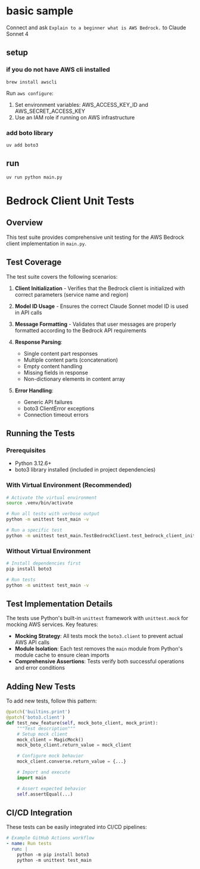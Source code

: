 # basic sample

Connect and ask `Explain to a beginner what is AWS Bedrock.` to Claude Sonnet 4

## setup

### if you do not have AWS cli installed

```shell
brew install awscli
```

Run `aws configure`:

1. Set environment variables: AWS_ACCESS_KEY_ID and AWS_SECRET_ACCESS_KEY
2. Use an IAM role if running on AWS infrastructure

### add boto library

```shell
uv add boto3
```

## run

```shell
uv run python main.py
```

# Bedrock Client Unit Tests

## Overview

This test suite provides comprehensive unit testing for the AWS Bedrock client implementation in `main.py`.

## Test Coverage

The test suite covers the following scenarios:

1. **Client Initialization** - Verifies that the Bedrock client is initialized with correct parameters (service name and region)

2. **Model ID Usage** - Ensures the correct Claude Sonnet model ID is used in API calls

3. **Message Formatting** - Validates that user messages are properly formatted according to the Bedrock API requirements

4. **Response Parsing**:

   - Single content part responses
   - Multiple content parts (concatenation)
   - Empty content handling
   - Missing fields in response
   - Non-dictionary elements in content array

5. **Error Handling**:
   - Generic API failures
   - boto3 ClientError exceptions
   - Connection timeout errors

## Running the Tests

### Prerequisites

- Python 3.12.6+
- boto3 library installed (included in project dependencies)

### With Virtual Environment (Recommended)

```bash
# Activate the virtual environment
source .venv/bin/activate

# Run all tests with verbose output
python -m unittest test_main -v

# Run a specific test
python -m unittest test_main.TestBedrockClient.test_bedrock_client_initialization -v
```

### Without Virtual Environment

```bash
# Install dependencies first
pip install boto3

# Run tests
python -m unittest test_main -v
```

## Test Implementation Details

The tests use Python's built-in `unittest` framework with `unittest.mock` for mocking AWS services. Key features:

- **Mocking Strategy**: All tests mock the `boto3.client` to prevent actual AWS API calls
- **Module Isolation**: Each test removes the `main` module from Python's module cache to ensure clean imports
- **Comprehensive Assertions**: Tests verify both successful operations and error conditions

## Adding New Tests

To add new tests, follow this pattern:

```python
@patch('builtins.print')
@patch('boto3.client')
def test_new_feature(self, mock_boto_client, mock_print):
    """Test description"""
    # Setup mock client
    mock_client = MagicMock()
    mock_boto_client.return_value = mock_client

    # Configure mock behavior
    mock_client.converse.return_value = {...}

    # Import and execute
    import main

    # Assert expected behavior
    self.assertEqual(...)
```

## CI/CD Integration

These tests can be easily integrated into CI/CD pipelines:

```yaml
# Example GitHub Actions workflow
- name: Run tests
  run: |
    python -m pip install boto3
    python -m unittest test_main
```
